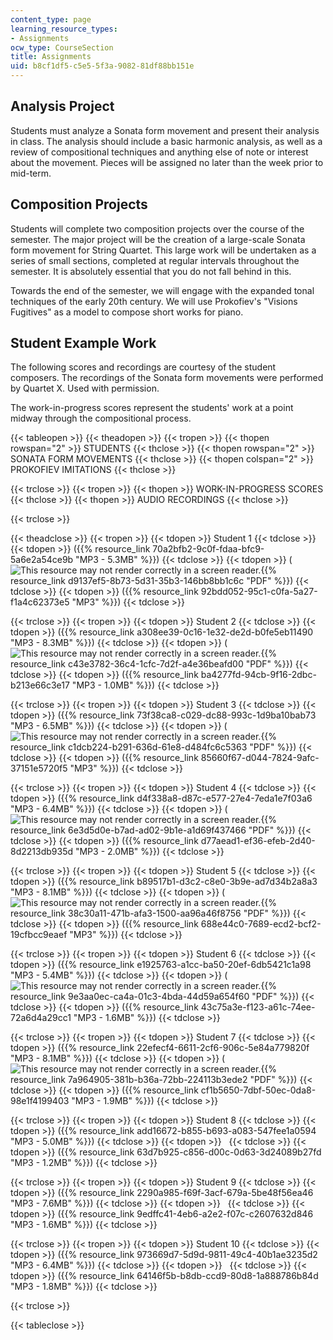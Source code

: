 ```yaml
---
content_type: page
learning_resource_types:
- Assignments
ocw_type: CourseSection
title: Assignments
uid: b8cf1df5-c5e5-5f3a-9082-81df88bb151e
---
```


Analysis Project
----------------

Students must analyze a Sonata form movement and present their analysis in class. The analysis should include a basic harmonic analysis, as well as a review of compositional techniques and anything else of note or interest about the movement. Pieces will be assigned no later than the week prior to mid-term.

Composition Projects
--------------------

Students will complete two composition projects over the course of the semester. The major project will be the creation of a large-scale Sonata form movement for String Quartet. This large work will be undertaken as a series of small sections, completed at regular intervals throughout the semester. It is absolutely essential that you do not fall behind in this.

Towards the end of the semester, we will engage with the expanded tonal techniques of the early 20th century. We will use Prokofiev's "Visions Fugitives" as a model to compose short works for piano.

Student Example Work
--------------------

The following scores and recordings are courtesy of the student composers. The recordings of the Sonata form movements were performed by Quartet X. Used with permission.

The work-in-progress scores represent the students' work at a point midway through the compositional process.

{{< tableopen >}}
{{< theadopen >}}
{{< tropen >}}
{{< thopen rowspan="2" >}}
STUDENTS
{{< thclose >}}
{{< thopen rowspan="2" >}}
SONATA FORM MOVEMENTS
{{< thclose >}}
{{< thopen colspan="2" >}}
PROKOFIEV IMITATIONS
{{< thclose >}}

{{< trclose >}}
{{< tropen >}}
{{< thopen >}}
WORK-IN-PROGRESS SCORES
{{< thclose >}}
{{< thopen >}}
AUDIO RECORDINGS
{{< thclose >}}

{{< trclose >}}

{{< theadclose >}}
{{< tropen >}}
{{< tdopen >}}
Student 1
{{< tdclose >}}
{{< tdopen >}}
({{% resource_link 70a2bfb2-9c0f-fdaa-bfc9-5a6e2a54ce9b "MP3 - 5.3MB" %}})
{{< tdclose >}}
{{< tdopen >}}
(![This resource may not render correctly in a screen reader.](/images/inacessible.gif){{% resource_link d9137ef5-8b73-5d31-35b3-146bb8bb1c6c "PDF" %}})
{{< tdclose >}}
{{< tdopen >}}
({{% resource_link 92bdd052-95c1-c0fa-5a27-f1a4c62373e5 "MP3" %}})
{{< tdclose >}}

{{< trclose >}}
{{< tropen >}}
{{< tdopen >}}
Student 2
{{< tdclose >}}
{{< tdopen >}}
({{% resource_link a308ee39-0c16-1e32-de2d-b0fe5eb11490 "MP3 - 8.3MB" %}})
{{< tdclose >}}
{{< tdopen >}}
(![This resource may not render correctly in a screen reader.](/images/inacessible.gif){{% resource_link c43e3782-36c4-1cfc-7d2f-a4e36beafd00 "PDF" %}})
{{< tdclose >}}
{{< tdopen >}}
({{% resource_link ba4277fd-94cb-9f16-2dbc-b213e66c3e17 "MP3 - 1.0MB" %}})
{{< tdclose >}}

{{< trclose >}}
{{< tropen >}}
{{< tdopen >}}
Student 3
{{< tdclose >}}
{{< tdopen >}}
({{% resource_link 73f38ca8-c029-dc88-993c-1d9ba10bab73 "MP3 - 6.5MB" %}})
{{< tdclose >}}
{{< tdopen >}}
(![This resource may not render correctly in a screen reader.](/images/inacessible.gif){{% resource_link c1dcb224-b291-636d-61e8-d484fc6c5363 "PDF" %}})
{{< tdclose >}}
{{< tdopen >}}
({{% resource_link 85660f67-d044-7824-9afc-37151e5720f5 "MP3" %}})
{{< tdclose >}}

{{< trclose >}}
{{< tropen >}}
{{< tdopen >}}
Student 4
{{< tdclose >}}
{{< tdopen >}}
({{% resource_link d4f338a8-d87c-e577-27e4-7eda1e7f03a6 "MP3 - 6.4MB" %}})
{{< tdclose >}}
{{< tdopen >}}
(![This resource may not render correctly in a screen reader.](/images/inacessible.gif){{% resource_link 6e3d5d0e-b7ad-ad02-9b1e-a1d69f437466 "PDF" %}})
{{< tdclose >}}
{{< tdopen >}}
({{% resource_link d77aead1-ef36-efeb-2d40-8d2213db935d "MP3 - 2.0MB" %}})
{{< tdclose >}}

{{< trclose >}}
{{< tropen >}}
{{< tdopen >}}
Student 5
{{< tdclose >}}
{{< tdopen >}}
({{% resource_link b89517b1-d3c2-c8e0-3b9e-ad7d34b2a8a3 "MP3 - 8.1MB" %}})
{{< tdclose >}}
{{< tdopen >}}
(![This resource may not render correctly in a screen reader.](/images/inacessible.gif){{% resource_link 38c30a11-471b-afa3-1500-aa96a46f8756 "PDF" %}})
{{< tdclose >}}
{{< tdopen >}}
({{% resource_link 688e44c0-7689-ecd2-bcf2-19cfbcc9eaef "MP3" %}})
{{< tdclose >}}

{{< trclose >}}
{{< tropen >}}
{{< tdopen >}}
Student 6
{{< tdclose >}}
{{< tdopen >}}
({{% resource_link e1925763-a1cc-ba50-20ef-6db5421c1a98 "MP3 - 5.4MB" %}})
{{< tdclose >}}
{{< tdopen >}}
(![This resource may not render correctly in a screen reader.](/images/inacessible.gif){{% resource_link 9e3aa0ec-ca4a-01c3-4bda-44d59a654f60 "PDF" %}})
{{< tdclose >}}
{{< tdopen >}}
({{% resource_link 43c75a3e-f123-a61c-74ee-72a6d4a29cc1 "MP3 - 1.6MB" %}})
{{< tdclose >}}

{{< trclose >}}
{{< tropen >}}
{{< tdopen >}}
Student 7
{{< tdclose >}}
{{< tdopen >}}
({{% resource_link 22efecf4-6611-2cf6-906c-5e84a779820f "MP3 - 8.1MB" %}})
{{< tdclose >}}
{{< tdopen >}}
(![This resource may not render correctly in a screen reader.](/images/inacessible.gif){{% resource_link 7a964905-381b-b36a-72bb-224113b3ede2 "PDF" %}})
{{< tdclose >}}
{{< tdopen >}}
({{% resource_link cf1b5650-7dbf-50ec-0da8-98e1f4199403 "MP3 - 1.9MB" %}})
{{< tdclose >}}

{{< trclose >}}
{{< tropen >}}
{{< tdopen >}}
Student 8
{{< tdclose >}}
{{< tdopen >}}
({{% resource_link add16672-b855-b693-a083-547fee1a0594 "MP3 - 5.0MB" %}})
{{< tdclose >}}
{{< tdopen >}}
 
{{< tdclose >}}
{{< tdopen >}}
({{% resource_link 63d7b925-c856-d00c-0d63-3d24089b27fd "MP3 - 1.2MB" %}})
{{< tdclose >}}

{{< trclose >}}
{{< tropen >}}
{{< tdopen >}}
Student 9
{{< tdclose >}}
{{< tdopen >}}
({{% resource_link 2290a985-f69f-3acf-679a-5be48f56ea46 "MP3 - 7.6MB" %}})
{{< tdclose >}}
{{< tdopen >}}
 
{{< tdclose >}}
{{< tdopen >}}
({{% resource_link 9edffc41-4eb6-a2e2-f07c-c2607632d846 "MP3 - 1.6MB" %}})
{{< tdclose >}}

{{< trclose >}}
{{< tropen >}}
{{< tdopen >}}
Student 10
{{< tdclose >}}
{{< tdopen >}}
({{% resource_link 973669d7-5d9d-9811-49c4-40b1ae3235d2 "MP3 - 6.4MB" %}})
{{< tdclose >}}
{{< tdopen >}}
 
{{< tdclose >}}
{{< tdopen >}}
({{% resource_link 64146f5b-b8db-ccd9-80d8-1a888786b84d "MP3 - 1.8MB" %}})
{{< tdclose >}}

{{< trclose >}}

{{< tableclose >}}